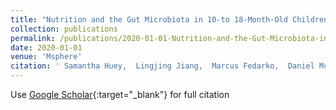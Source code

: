 ```yaml
---
title: "Nutrition and the Gut Microbiota in 10-to 18-Month-Old Children Living in Urban Slums of Mumbai, India"
collection: publications
permalink: /publications/2020-01-01-Nutrition-and-the-Gut-Microbiota-in-10-to-18-Month-Old-Children-Living-in-Urban-Slums-of-Mumbai-India
date: 2020-01-01
venue: 'Msphere'
citation: ' Samantha Huey,  Lingjing Jiang,  Marcus Fedarko,  Daniel McDonald,  Cameron Martino,  Farhana Ali,  David Russell,  Shobha Udipi,  Aparna Thorat,  Varsha Thakker,  et. al&quot;Nutrition and the Gut Microbiota in 10-to 18-Month-Old Children Living in Urban Slums of Mumbai, India.&quot; Msphere, 2020.'
---
```

Use [Google Scholar](https://scholar.google.com/scholar?q=Nutrition+and+the+Gut+Microbiota+in+10+to+18+Month+Old+Children+Living+in+Urban+Slums+of+Mumbai,+India){:target="_blank"} for full citation